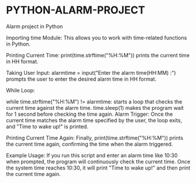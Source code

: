 # PYTHON-ALARM-PROJECT
Alarm project in Python


Importing time Module: This allows you to work with time-related functions in Python.

Printing Current Time: print(time.strftime("%H:%M")) prints the current time in HH
format.

Taking User Input: alarmtime = input("Enter the alarm time(HH:MM) :") prompts the user to enter the desired alarm time in HH
format.

While Loop:

while time.strftime("%H:%M") != alarmtime: starts a loop that checks the current time against the alarm time.
time.sleep(1) makes the program wait for 1 second before checking the time again.
Alarm Trigger: Once the current time matches the alarm time specified by the user, the loop exits, and "Time to wake up!" is printed.

Printing Current Time Again: Finally, print(time.strftime("%H:%M")) prints the current time again, confirming the time when the alarm triggered.

Example Usage:
If you run this script and enter an alarm time like 10:30 when prompted, the program will continuously check the current time. Once the system time reaches 10:30, it will print "Time to wake up!" and then print the current time again.

